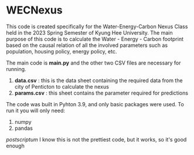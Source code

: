 # WECNexus

This code is created specifically for the Water-Energy-Carbon Nexus Class held in the 2023 Spring Semester of Kyung Hee University.
The main purpose of this code is to calculate the Water - Energy - Carbon footprint based on the causal relation of all the involved parameters such as population, housing policy, energy policy, etc.


The main code is **main.py** and the other two CSV files are necessary for running.
1. **data.csv** : this is the data sheet containing the required data from the city of Penticton to calculate the nexus
2. **params.csv** : this sheet contains the parameter required for predictions

The code was built in Pyhton 3.9, and only basic packages were used. To run it you will only need:
1. numpy
2. pandas





*postscriptum* I know this is not the prettiest code, but it works, so it's good enough
